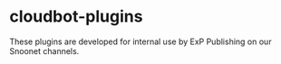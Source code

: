 # cloudbot-plugins
These plugins are developed for internal use by ExP Publishing on our Snoonet channels.
